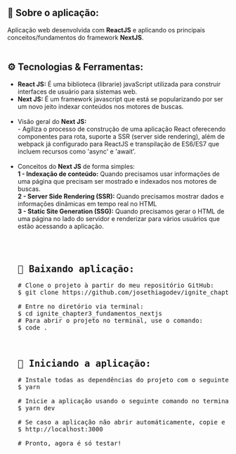 <h2>📃 Sobre o aplicação:</h2>
Aplicação web desenvolvida com <strong>ReactJS</strong> e aplicando os principais conceitos/fundamentos do framework <strong>NextJS</strong>.
<br><br>
<!-- <img src="src/assets/devnews_reactjs.jpg" alt="Aplicação web desenvolvida com ReactJS e NextJS" />
<br><br> -->
<h2>⚙️ Tecnologias & Ferramentas:</h2>
<ul>
<li><strong>React JS:</strong> É uma biblioteca (librarie) javaScript utilizada para construir interfaces de usuário para sistemas web.</li>
<li>
<strong>Next JS:</strong> É um framework javascript que está se popularizando por ser um novo jeito indexar conteúdos nos motores de buscas.<br><br>
</li>
<li>
Visão geral do <strong>Next JS:</strong><br>
- Agiliza o processo de construção de uma aplicação React oferecendo componentes para rota, suporte a SSR (server side rendering), além de webpack já configurado para ReactJS e transpilação de ES6/ES7 que incluem recursos como 'async' e 'await'.<br><br>
</li>
<li>
Conceitos do <strong>Next JS</strong> de forma simples:<br>
<strong>1 - Indexação de conteúdo:</strong> Quando precisamos usar informações de uma página que precisam ser mostrado e indexados nos motores de buscas.<br>
<strong>2 - Server Side Rendering (SSR):</strong> Quando precisamos mostrar dados e informações dinâmicas em tempo real no HTML<br>
<strong>3 - Static Site Generation (SSG):</strong> Quando precisamos gerar o HTML de uma página no lado do servidor e renderizar para vários usuários que estão acessando a aplicação.
</li>
<br><br>
<pre>
<h2>🚀 Baixando aplicação:</h2><span class="pl-c"><span class="pl-c">#</span> Clone o projeto à partir do meu repositório GitHub:</span>
$ git clone https://github.com/josethiagodev/ignite_chapter3_fundamentos_nextjs.git<br>
<span class="pl-c"><span class="pl-c">#</span> Entre no diretório via terminal:</span>
$ <span class="pl-c1">cd</span> ignite_chapter3_fundamentos_nextjs
<span class="pl-c"><span class="pl-c">#</span> Para abrir o projeto no terminal, use o comando:</span>
$ <span class="pl-c1">code .</span>
<br>
<h2>🚀 Iniciando a aplicação:</h2><span class="pl-c">#</span> Instale todas as dependências do projeto com o seguinte comando via terminal:</span>
$ yarn
<span>
<span class="pl-c">#</span> Inicie a aplicação usando o seguinte comando no terminal:</span>
$ yarn dev<br>
# Se caso a aplicação não abrir automáticamente, copie e cole o link abaixo em qualquer navegador:<br>$ http://localhost:3000<br>
# Pronto, agora é só testar!
</pre>